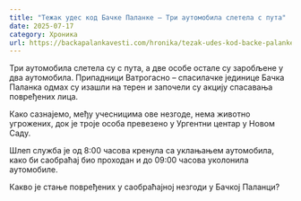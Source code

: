 ```yaml
---
title: "Тежак удес код Бачке Паланке – Три аутомобила слетела с пута"
date: 2025-07-17
category: Хроника
url: https://backapalankavesti.com/hronika/tezak-udes-kod-backe-palanke-tri-automobila-sletela-s-puta/
---
```


Три аутомобила слетела су с пута, а две особе остале су заробљене у два аутомобила. Припадници Ватрогасно – спасилачке јединице Бачка Паланка одмах су изашли на терен и започели су акцију спасавања повређених лица.

Како сазнајемо, међу учесницима ове незгоде, нема животно угрожених, док је троје особа превезено у Ургентни центар у Новом Саду.

Шлеп служба је од 8:00 часова кренула са уклањањем аутомобила, како би саобраћај био проходан и до 09:00 часова уколонила аутомобиле.

Какво је стање повређених у саобраћајној незгоди у Бачкој Паланци?
